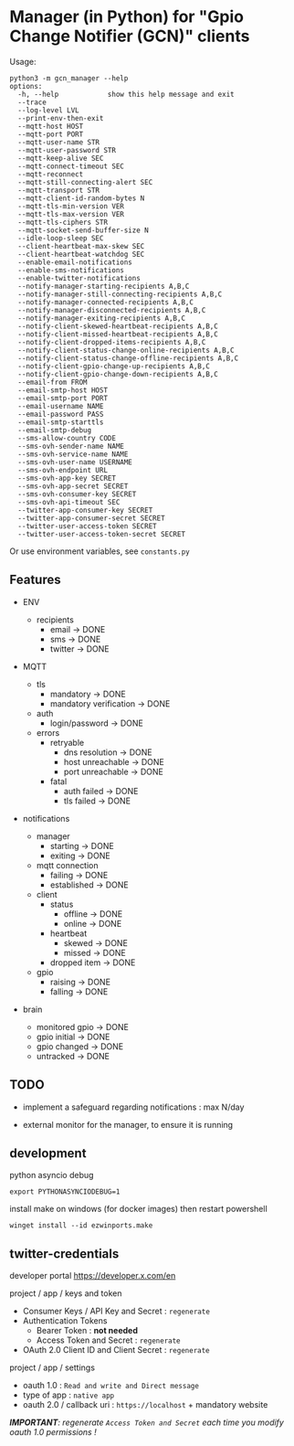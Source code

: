 # Manager (in Python) for "Gpio Change Notifier (GCN)" clients

Usage:

    python3 -m gcn_manager --help
    options:
      -h, --help            show this help message and exit
      --trace
      --log-level LVL
      --print-env-then-exit
      --mqtt-host HOST
      --mqtt-port PORT
      --mqtt-user-name STR
      --mqtt-user-password STR
      --mqtt-keep-alive SEC
      --mqtt-connect-timeout SEC
      --mqtt-reconnect
      --mqtt-still-connecting-alert SEC
      --mqtt-transport STR
      --mqtt-client-id-random-bytes N
      --mqtt-tls-min-version VER
      --mqtt-tls-max-version VER
      --mqtt-tls-ciphers STR
      --mqtt-socket-send-buffer-size N
      --idle-loop-sleep SEC
      --client-heartbeat-max-skew SEC
      --client-heartbeat-watchdog SEC
      --enable-email-notifications
      --enable-sms-notifications
      --enable-twitter-notifications
      --notify-manager-starting-recipients A,B,C
      --notify-manager-still-connecting-recipients A,B,C
      --notify-manager-connected-recipients A,B,C
      --notify-manager-disconnected-recipients A,B,C
      --notify-manager-exiting-recipients A,B,C
      --notify-client-skewed-heartbeat-recipients A,B,C
      --notify-client-missed-heartbeat-recipients A,B,C
      --notify-client-dropped-items-recipients A,B,C
      --notify-client-status-change-online-recipients A,B,C
      --notify-client-status-change-offline-recipients A,B,C
      --notify-client-gpio-change-up-recipients A,B,C
      --notify-client-gpio-change-down-recipients A,B,C
      --email-from FROM
      --email-smtp-host HOST
      --email-smtp-port PORT
      --email-username NAME
      --email-password PASS
      --email-smtp-starttls
      --email-smtp-debug
      --sms-allow-country CODE
      --sms-ovh-sender-name NAME
      --sms-ovh-service-name NAME
      --sms-ovh-user-name USERNAME
      --sms-ovh-endpoint URL
      --sms-ovh-app-key SECRET
      --sms-ovh-app-secret SECRET
      --sms-ovh-consumer-key SECRET
      --sms-ovh-api-timeout SEC
      --twitter-app-consumer-key SECRET
      --twitter-app-consumer-secret SECRET
      --twitter-user-access-token SECRET
      --twitter-user-access-token-secret SECRET

Or use environment variables, see `constants.py`

## Features

- ENV
  - recipients
    - email -> DONE
    - sms -> DONE
    - twitter -> DONE

- MQTT
  - tls
    - mandatory -> DONE
    - mandatory verification -> DONE
  - auth
    - login/password -> DONE
  - errors
    - retryable
      - dns resolution -> DONE
      - host unreachable -> DONE
      - port unreachable -> DONE
    - fatal
      - auth failed -> DONE
      - tls failed -> DONE

- notifications
  - manager
    - starting -> DONE
    - exiting -> DONE
  - mqtt connection
    - failing -> DONE
    - established -> DONE
  - client
    - status
      - offline -> DONE
      - online -> DONE
    - heartbeat
      - skewed -> DONE
      - missed -> DONE
    - dropped item -> DONE
  - gpio
    - raising -> DONE
    - falling -> DONE

- brain
  - monitored gpio -> DONE
  - gpio initial -> DONE
  - gpio changed -> DONE
  - untracked -> DONE

## TODO

- implement a safeguard regarding notifications : max N/day

- external monitor for the manager, to ensure it is running

## development

python asyncio debug

    export PYTHONASYNCIODEBUG=1

install make on windows (for docker images) then restart powershell

    winget install --id ezwinports.make

## twitter-credentials

developer portal <https://developer.x.com/en>

project / app / keys and token

- Consumer Keys / API Key and Secret : `regenerate`
- Authentication Tokens
  - Bearer Token : __not needed__
  - Access Token and Secret : `regenerate`
- OAuth 2.0 Client ID and Client Secret : `regenerate`

project / app / settings

- oauth 1.0 : `Read and write and Direct message`
- type of app : `native app`
- oauth 2.0 / callback uri : `https://localhost` + mandatory website

_**IMPORTANT**: regenerate `Access Token and Secret` each time you modify oauth 1.0 permissions !_
